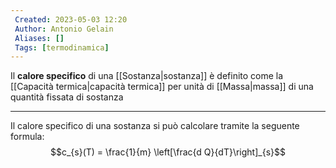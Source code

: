 ```yaml
---
 Created: 2023-05-03 12:20
 Author: Antonio Gelain
 Aliases: []
 Tags: [termodinamica]
---
```


Il **calore specifico** di una [[Sostanza|sostanza]] è definito come la [[Capacità termica|capacità termica]] per unità di [[Massa|massa]] di una quantità fissata di sostanza

---

Il calore specifico di una sostanza si può calcolare tramite la seguente formula:
$$c_{s}(T) = \frac{1}{m} \left[\frac{d Q}{dT}\right]_{s}$$